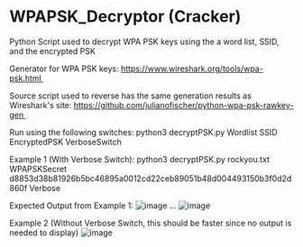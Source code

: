 # WPAPSK_Decryptor (Cracker)
 Python Script used to decrypt WPA PSK keys using the a word list, SSID, and the encrypted PSK

Generator for WPA PSK keys: https://www.wireshark.org/tools/wpa-psk.html 

Source script used to reverse has the same generation results as Wireshark's site: https://github.com/julianofischer/python-wpa-psk-rawkey-gen 

Run using the following switches:
python3 decryptPSK.py Wordlist SSID EncryptedPSK VerboseSwitch

Example 1 (With Verbose Switch):
python3 decryptPSK.py rockyou.txt WPAPSKSecret d8853d38b81926b5bc46895a0012cd22ceb89051b48d004493150b3f0d2d860f Verbose

Expected Output from Example 1:
![image](https://user-images.githubusercontent.com/46076535/205490456-0b56db35-84c5-4969-8de9-092020faf714.png)
...
![image](https://user-images.githubusercontent.com/46076535/205490498-4e579de9-8800-4dd2-b5c2-8aee3a9898f3.png)

Example 2 (Without Verbose Switch, this should be faster since no output is needed to display)
![image](https://user-images.githubusercontent.com/46076535/205490545-3a07bd9b-e285-4d39-838f-9ae5dbf2ccb1.png)
